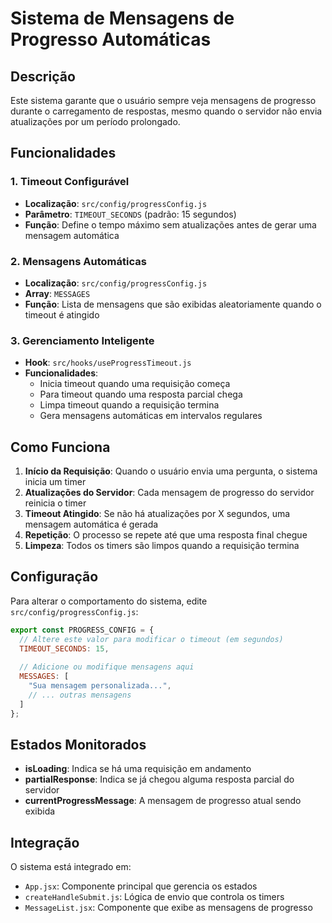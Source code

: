 # Sistema de Mensagens de Progresso Automáticas

## Descrição

Este sistema garante que o usuário sempre veja mensagens de progresso durante o carregamento de respostas, mesmo quando o servidor não envia atualizações por um período prolongado.

## Funcionalidades

### 1. Timeout Configurável
- **Localização**: `src/config/progressConfig.js`
- **Parâmetro**: `TIMEOUT_SECONDS` (padrão: 15 segundos)
- **Função**: Define o tempo máximo sem atualizações antes de gerar uma mensagem automática

### 2. Mensagens Automáticas
- **Localização**: `src/config/progressConfig.js`
- **Array**: `MESSAGES`
- **Função**: Lista de mensagens que são exibidas aleatoriamente quando o timeout é atingido

### 3. Gerenciamento Inteligente
- **Hook**: `src/hooks/useProgressTimeout.js`
- **Funcionalidades**:
  - Inicia timeout quando uma requisição começa
  - Para timeout quando uma resposta parcial chega
  - Limpa timeout quando a requisição termina
  - Gera mensagens automáticas em intervalos regulares

## Como Funciona

1. **Início da Requisição**: Quando o usuário envia uma pergunta, o sistema inicia um timer
2. **Atualizações do Servidor**: Cada mensagem de progresso do servidor reinicia o timer
3. **Timeout Atingido**: Se não há atualizações por X segundos, uma mensagem automática é gerada
4. **Repetição**: O processo se repete até que uma resposta final chegue
5. **Limpeza**: Todos os timers são limpos quando a requisição termina

## Configuração

Para alterar o comportamento do sistema, edite `src/config/progressConfig.js`:

```javascript
export const PROGRESS_CONFIG = {
  // Altere este valor para modificar o timeout (em segundos)
  TIMEOUT_SECONDS: 15,
  
  // Adicione ou modifique mensagens aqui
  MESSAGES: [
    "Sua mensagem personalizada...",
    // ... outras mensagens
  ]
};
```

## Estados Monitorados

- **isLoading**: Indica se há uma requisição em andamento
- **partialResponse**: Indica se já chegou alguma resposta parcial do servidor
- **currentProgressMessage**: A mensagem de progresso atual sendo exibida

## Integração

O sistema está integrado em:
- `App.jsx`: Componente principal que gerencia os estados
- `createHandleSubmit.js`: Lógica de envio que controla os timers
- `MessageList.jsx`: Componente que exibe as mensagens de progresso